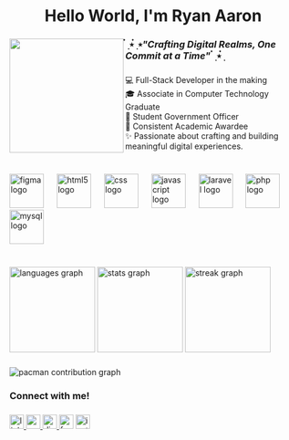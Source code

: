 <h1 align="center">Hello World, I'm Ryan Aaron</h1>

###

<img align="left" height="200" src="https://media1.tenor.com/m/saOAfF_zx6UAAAAC/kaoruko-waguri-the-fragrant-flower-blooms-with-dignity.gif"  />

###

<h3 align="left">๋     ࣭ ⭑๋ ࣭ ⭑<i>"Crafting Digital Realms, One Commit at a Time"</i> ๋ ࣭ ⭑๋ ࣭</h3>

###

<p align="left">    💻 Full-Stack Developer in the making   <br>    🎓 Associate in Computer Technology Graduate<br>    📜 Student Government Officer<br>    🏅 Consistent Academic Awardee<br>    ✨ Passionate about crafting and building meaningful digital experiences.</p>

###

<br clear="both">

<div align="left">
  <img src="https://cdn.jsdelivr.net/gh/devicons/devicon/icons/figma/figma-original.svg" height="60" alt="figma logo"  />
  <img width="15" />
  <img src="https://cdn.jsdelivr.net/gh/devicons/devicon/icons/html5/html5-original.svg" height="60" alt="html5 logo"  />
  <img width="15" />
  <img src="https://cdn.jsdelivr.net/gh/devicons/devicon/icons/css3/css3-original.svg" height="60" alt="css logo"  />
  <img width="15" />
  <img src="https://cdn.jsdelivr.net/gh/devicons/devicon/icons/javascript/javascript-original.svg" height="60" alt="javascript logo"  />
  <img width="15" />
  <img src="https://cdn.jsdelivr.net/gh/devicons/devicon/icons/laravel/laravel-original.svg" height="60" alt="laravel logo"  />
  <img width="15" />
  <img src="https://cdn.jsdelivr.net/gh/devicons/devicon/icons/php/php-original.svg" height="60" alt="php logo"  />
  <img width="15" />
  <img src="https://cdn.jsdelivr.net/gh/devicons/devicon/icons/mysql/mysql-original.svg" height="60" alt="mysql logo"  />
</div>

###

<br clear="both">

<div align="left">
  <img src="https://github-readme-stats.vercel.app/api/top-langs?username=Ry-leigh&locale=en&hide_title=false&layout=compact&card_width=320&langs_count=5&theme=aura&hide_border=true&order=2" height="150" alt="languages graph"  />
  <img src="https://github-readme-stats.vercel.app/api?username=Ry-leigh&hide_title=true&hide_rank=false&show_icons=true&include_all_commits=true&count_private=true&disable_animations=false&theme=shades-of-purple&locale=en&hide_border=true&order=1" height="150" alt="stats graph"  />
  <img src="https://streak-stats.demolab.com?user=Ry-leigh&locale=en&mode=daily&theme=aura&hide_border=true&border_radius=5&order=3" height="150" alt="streak graph"  />
</div>

###

<picture>
  <source media="(prefers-color-scheme: dark)" srcset="https://raw.githubusercontent.com/Ry-leigh/Ry-leigh/output/pacman-contribution-graph-dark.svg">
  <source media="(prefers-color-scheme: light)" srcset="https://raw.githubusercontent.com/Ry-leigh/Ry-leigh/output/pacman-contribution-graph.svg">
  <img alt="pacman contribution graph" src="https://raw.githubusercontent.com/Ry-leigh/Ry-leigh/output/pacman-contribution-graph.svg">
</picture>

###

<h3 align="left">Connect with me!</h3>

###

<div align="left">
  <a href="https://www.linkedin.com/in/ryan-aaron-dela-cruz-a93b19301/" target="_blank">
    <img src="https://img.shields.io/static/v1?message=LinkedIn&logo=linkedin&label=&color=0077B5&logoColor=white&labelColor=&style=for-the-badge" height="25" alt="linkedin logo"  />
  </a>
  <a href="mailto:ryanaarondc@gmail.com" target="_blank">
    <img src="https://img.shields.io/static/v1?message=Gmail&logo=gmail&label=&color=D14836&logoColor=white&labelColor=&style=for-the-badge" height="25" alt="gmail logo"  />
  </a>
  <a href="https://discord.com/users/745509844693549147" target="_blank">
    <img src="https://img.shields.io/static/v1?message=Discord&logo=discord&label=&color=7289DA&logoColor=white&labelColor=&style=for-the-badge" height="25" alt="discord logo"  />
  </a>
  <img src="https://img.shields.io/static/v1?message=Facebook&logo=facebook&label=&color=1877F2&logoColor=white&labelColor=&style=for-the-badge" height="25" alt="facebook logo"  />
  <a href="https://www.instagram.com/mythrynne/" target="_blank">
    <img src="https://img.shields.io/static/v1?message=Instagram&logo=instagram&label=&color=E4405F&logoColor=white&labelColor=&style=for-the-badge" height="25" alt="instagram logo"  />
  </a>
</div>

###
